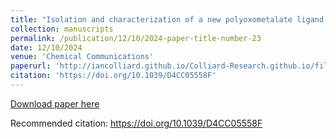 ```yaml
---
title: "Isolation and characterization of a new polyoxometalate ligand, H3SbW14O5010-"
collection: manuscripts
permalink: /publication/12/10/2024-paper-title-number-23
date: 12/10/2024
venue: 'Chemical Communications'
paperurl: 'http://iancolliard.github.io/Colliard-Research.github.io/files/paper23.pdf'
citation: 'https://doi.org/10.1039/D4CC05558F'
---
```


<a href='http://iancolliard.github.io/Colliard-Research.github.io/files/paper23.pdf'>Download paper here</a>

Recommended citation: https://doi.org/10.1039/D4CC05558F